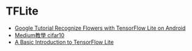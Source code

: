 # TFLite

- [Google Tutorial Recognize Flowers with TensorFlow Lite on Android](https://codelabs.developers.google.com/codelabs/recognize-flowers-with-tensorflow-on-android-beta?hl=en&continue=https%3A%2F%2Fcodelabs.developers.google.com%2F#0)
- [Medium教學 cifar10](https://heartbeat.fritz.ai/image-classification-on-android-with-tensorflow-lite-and-camerax-4f72e8fdca79)
- [A Basic Introduction to TensorFlow Lite](https://towardsdatascience.com/a-basic-introduction-to-tensorflow-lite-59e480c57292)